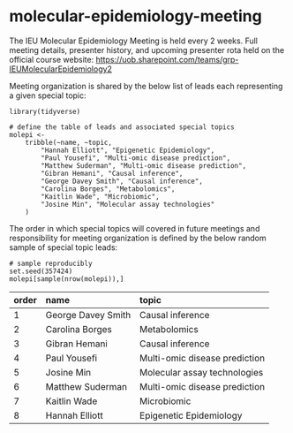 # molecular-epidemiology-meeting

The IEU Molecular Epidemiology Meeting is held every 2 weeks. Full meeting details, presenter history, and upcoming presenter rota held on the official course website: https://uob.sharepoint.com/teams/grp-IEUMolecularEpidemiology2

Meeting organization is shared by the below list of leads each representing a given special topic:

```
library(tidyverse)

# define the table of leads and associated special topics
molepi <-
	tribble(~name, ~topic,
		"Hannah Elliott", "Epigenetic Epidemiology",
		"Paul Yousefi", "Multi-omic disease prediction",
        "Matthew Suderman", "Multi-omic disease prediction",
		"Gibran Hemani", "Causal inference",
		"George Davey Smith", "Causal inference",
		"Carolina Borges", "Metabolomics",
		"Kaitlin Wade", "Microbiomic",
        "Josine Min", "Molecular assay technologies"
	)
```

The order in which special topics will covered in future meetings and responsibility for meeting organization is defined by the below random sample of special topic leads:

```
# sample reproducibly
set.seed(357424)
molepi[sample(nrow(molepi)),]
```

|order|name|topic|
|:-|:-|:-|
|1|George Davey Smith | Causal inference             |
|2|Carolina Borges    | Metabolomics                 |
|3|Gibran Hemani      | Causal inference             |
|4|Paul Yousefi       | Multi-omic disease prediction|
|5|Josine Min         | Molecular assay technologies |
|6|Matthew Suderman   | Multi-omic disease prediction|
|7|Kaitlin Wade       | Microbiomic                  |
|8|Hannah Elliott     | Epigenetic Epidemiology      |
